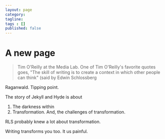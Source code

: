 ```yaml
---
layout: page
category: 
tagline: 
tags : [] 
published: false
---
```


# A new page #


> Tim O'Reilly at the Media Lab. One of Tim O'Reilly's favorite quotes goes, "The skill of writing is to create a context in which other people can think" (said by Edwin Schlossberg

Raganwald. Tipping point. 

The story of Jekyll and Hyde is about

1. The darkness within
2. Transformation. And, the challenges of transformation.

RLS probably knew a lot about transformation. 

Writing transforms you too. It us painful.

